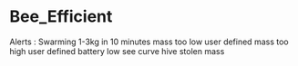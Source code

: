 # Bee_Efficient

Alerts :
Swarming 1-3kg in 10 minutes
mass too low user defined
mass too high user defined
battery low see curve
hive stolen mass
